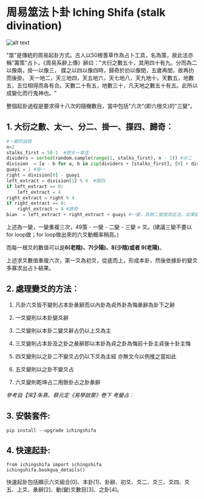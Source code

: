 # 周易筮法卜卦 Iching Shifa (stalk divination)

![alt text](https://upload.wikimedia.org/wikipedia/commons/a/af/French_Polished_Yarrow_stalks_from_LPKaster.jpg "Stalk divination")

"筮"是傳統的周易起卦方式。古人以50根蓍草作為占卜工具，名為策，故此法亦稱"籌策"占卜。《周易系辭上傳》辭曰："大衍之數五十，其用四十有九。分而為二以像兩，掛一以像三， 揲之以四以像四時，歸奇於扐以像閏，五歲再閏，故再扐而後掛。 天一地二，天三地四，天五地六，天七地八，天九地十。天數五，地數五，五位相得而各有合。天數二十有五，地數三十，凡天地之數五十有五。此所以成變化而行鬼神也。"

整個起卦過程是要求得十八次的隨機數目，當中包括"六次"(即六根爻)的"三變"。

## **1. 大衍之數、太一、分二、掛一、揲四、歸奇**︰

```python
#一變的過程
n=2
stalks_first = 50-1  #把太一拿走
dividers = sorted(random.sample(range(1, stalks_first), n - 1)) #分二
division  = [a - b for a, b in zip(dividers + [stalks_first], [0] + dividers)]
guayi = 1 #掛一
right = division[0] - guayi 
left_extract = division[1] % 4  #揲四
if left_extract == 0:
    left_extract = 4
right_extract = right % 4
if right_extract == 0:
    right_extract = 4 #歸奇
bian  = left_extract + right_extract + guayi #一變，其餘二變倣效此法，如果做for loop 這裡的掛一可以拿走，不用加上。
```
上述為一變，一變重複三次，49策 - 一變 - 二變 - 三變 = 爻。(建議三變不要以for loop做；for loop做出來的六爻動概率稍高。)

而每一根爻的數值可以是**6(老陰)、7(少陽)、8(少陰)或者 9(老陽)**。

上述求爻數值重複六次，第一爻為初爻，從底而上，形成本卦，然後依據卦的變爻多寡求出占卜結果。

## **2. 處理變爻的方法︰**

1. 凡卦六爻皆不變則占本卦彖辭而以內卦為貞外卦為悔彖辭為卦下之辭

2. 一爻變則以本卦變爻辭

3. 二爻變則以本卦二變爻辭占仍以上爻為主

4. 三爻變則占本卦及之卦之彖辭即以本卦為貞之卦為悔前十卦主貞後十卦主悔

5. 四爻變則以之卦二不變爻占仍以下爻為主經 亦無文今以例推之當如此

6. 五爻變則以之卦不變爻占

7. 六爻變則乾坤占二用餘卦占之卦彖辭

_參考自【宋】‧朱熹、蔡元定《易學啟蒙》卷下 考變占︰_


## **3. 安裝套件**:
```
pip install --upgrade ichingshifa
```

## **4. 快速起卦**:
```
from ichingshifa import ichingshifa
ichingshifa.bookgua_details() 
```

快速起卦包括顯示六爻組合[0]、本卦[1]、卦辭、初爻、爻二、爻三、爻四、爻五、上爻、彖辭[2]、動(變)爻數目[3]、之卦[4]。